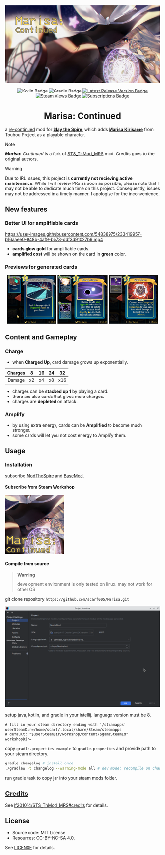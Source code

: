 [![Banner image depicting Kirisame Marisa and the title 'Marisa: Continued'](docs/repoTemplate/RepoTemplate.png)][workshop]

<div align="center">
  <img alt="Kotlin Badge"
    src="https://img.shields.io/badge/kotlin-%237F52FF.svg?style=for-the-badge&logo=kotlin&logoColor=white" />
  <img alt="Gradle Badge"
    src="https://img.shields.io/badge/Gradle-02303A.svg?style=for-the-badge&logo=Gradle&logoColor=white" />
  <a href="https://github.com/scarf005/Marisa/releases/latest">
    <img alt="Latest Release Version Badge"
      src="https://img.shields.io/github/v/release/scarf005/Marisa?style=for-the-badge" />
  </a>
  <a href="https://steamcommunity.com/sharedfiles/filedetails/?id=2902980404">
    <img alt="Steam Views Badge"
      src="https://img.shields.io/steam/views/2902980404?style=for-the-badge">
  </a>
  <a href="https://steamcommunity.com/sharedfiles/filedetails/?id=2902980404">
    <img alt="Subscriptions Badge"
      src="https://img.shields.io/steam/subscriptions/2902980404?style=for-the-badge" />
  </a>
  <h1>Marisa: Continued</h1>
</div>

a [re-continued][original] mod for [**Slay the Spire**][sts], which adds **[Marisa Kirisame][marisa]** from Touhou Project as a playable character.

> [!NOTE]
>
> _**Marisa:** Continued_ is a fork of [STS_ThMod_MRS][original-github] mod. Credits goes to the original authors.

> [!WARNING]
>
> Due to IRL issues, this project is **currently not recieving active maintenance**. While I will review PRs as soon as possible, please note that I may not be able to dedicate much time on this project. Consequently, issues may not be addressed in a timely manner. I apologize for the inconvenience.

## New features

### Better UI for amplifiable cards

https://user-images.githubusercontent.com/54838975/233419957-b16aaee0-948b-4af9-bb73-ddf3d91027b9.mp4

- **cards glow gold** for amplifiable cards.
- **amplified cost** will be shown on the card in **green** color.

### Previews for generated cards

<div align="center">
  <img src="docs/preview/01.png" width="32%" alt="Double Spark" />
  <img src="docs/preview/02.png" width="32%" alt="Binary Stars+" />
  <img src="docs/preview/03.png" width="32%" alt="Max Power" />
</div>

## Content and Gameplay

### Charge

- when **Charged Up**, card damage grows up exponentially.

| Charges |  8  | 16  | 24  | 32  |
| :-----: | :-: | :-: | :-: | :-: |
| Damage  | x2  | x4  | x8  | x16 |

- charges can be **stacked up 1** by playing a card.
- there are also cards that gives more charges.
- charges are **depleted** on attack.

### Amplify

- by using extra energy, cards can be **Amplified** to become much stronger.
- some cards will let you not cost energy to Amplify them.

## Usage

### Installation

subscribe [ModTheSpire][modthespire] and [BaseMod][basemod].

[modthespire]: https://steamcommunity.com/sharedfiles/filedetails/?l=koreana&id=1605060445
[basemod]: https://steamcommunity.com/sharedfiles/filedetails/?id=1605833019

#### [Subscribe from Steam Workshop][workshop]

<a href="https://steamcommunity.com/sharedfiles/filedetails/?id=2902980404">
  <img alt="Link to Steam Workshop displaying Project Thumbnail" src="docs/thumbnail/image.jpg" style="width: 20vw">
</a>

#### Compile from source

> **Warning**
>
> development environment is only tested on linux. may not work for other OS

git clone repository `https://github.com/scarf005/Marisa.git`

![Intellij's Project Structure window, with its Language Level set to 8 and SDK to openjdk-17](docs/ProjectStructure.png)

setup java, kotlin, and gradle in your intellij. language version must be 8.

```
# fill in your steam directory ending with '/steamapps'
userSteamDir=/home/scarf/.local/share/Steam/steamapps
# default: "$userSteamDir/workshop/content/$gameSteamId"
workshopDir=
```

copy `gradle.properties.example` to `gradle.properties` and provide path to your steam directory.

```sh
gradle changelog # install once
./gradlew -t changelog --warning-mode all # dev mode: recompile on changes
```

run gradle task to copy jar into your steam mods folder.

## [Credits][original-credit]

See [lf201014/STS_ThMod_MRS#credits][original-credit] for details.

## License

- Source code: MIT License
- Resources: CC-BY-NC-SA 4.0.

See [LICENSE](LICENSE) for details.

[original]: https://steamcommunity.com/sharedfiles/filedetails/?id=1614104912
[original-github]: https://github.com/lf201014/STS_ThMod_MRS
[original-credit]: https://github.com/lf201014/STS_ThMod_MRS#credits
[sts]: https://store.steampowered.com/app/646570/Slay_the_Spire/
[marisa]: https://en.touhouwiki.net/wiki/Kirisame_Marisa
[workshop]: https://steamcommunity.com/sharedfiles/filedetails/?id=2902980404
